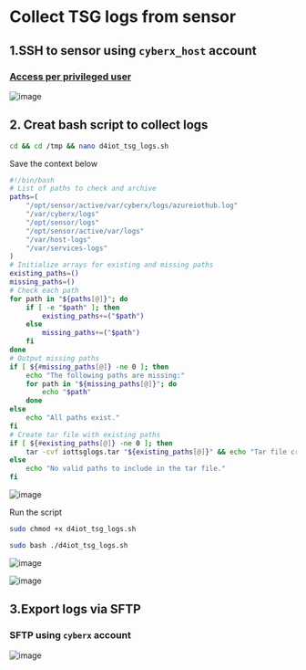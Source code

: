 # Collect TSG logs from sensor

## 1.SSH to sensor using `cyberx_host` account
### [Access per privileged user](https://learn.microsoft.com/en-us/azure/defender-for-iot/organizations/roles-on-premises#access-per-privileged-user)
![image](https://github.com/user-attachments/assets/210042f5-3a3b-495b-aa68-89e9398a6f49)

## 2. Creat bash script to collect logs
```sh
cd && cd /tmp && nano d4iot_tsg_logs.sh
```

Save the context below
```sh
#!/bin/bash
# List of paths to check and archive
paths=(
    "/opt/sensor/active/var/cyberx/logs/azureiothub.log"
    "/var/cyberx/logs"
    "/opt/sensor/logs"
    "/opt/sensor/active/var/logs"
    "/var/host-logs"
    "/var/services-logs"
)
# Initialize arrays for existing and missing paths
existing_paths=()
missing_paths=()
# Check each path
for path in "${paths[@]}"; do
    if [ -e "$path" ]; then
        existing_paths+=("$path")
    else
        missing_paths+=("$path")
    fi
done
# Output missing paths
if [ ${#missing_paths[@]} -ne 0 ]; then
    echo "The following paths are missing:"
    for path in "${missing_paths[@]}"; do
        echo "$path"
    done
else
    echo "All paths exist."
fi
# Create tar file with existing paths
if [ ${#existing_paths[@]} -ne 0 ]; then
    tar -cvf iottsglogs.tar "${existing_paths[@]}" && echo "Tar file created: iottsglogs.tar"
else
    echo "No valid paths to include in the tar file."
fi
```

![image](https://github.com/user-attachments/assets/e7ebef8c-dbc0-44c9-8d06-7d7fd58bd934)


Run the script
```sh
sudo chmod +x d4iot_tsg_logs.sh
```
```sh
sudo bash ./d4iot_tsg_logs.sh
```

![image](https://github.com/user-attachments/assets/6f42fadc-5e1e-4ae2-b23f-1bee413aecbc)

![image](https://github.com/user-attachments/assets/6d81556f-43f4-4584-965e-cbc5ec6e2331)


## 3.Export logs via SFTP
### SFTP using `cyberx` account
![image](https://github.com/user-attachments/assets/e5d5fde7-267c-474b-9b58-32ccc64be30f)



